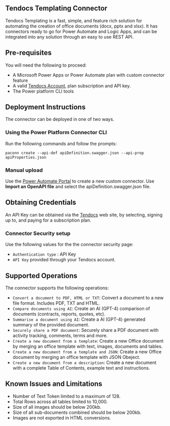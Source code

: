 ## Tendocs Templating Connector
Tendocs Templating is a fast, simple, and feature rich solution for automating the creation of office documents (docx, pptx and xlsx). It has connectors ready to go for Power Automate and Logic Apps, and can be integrated into any solution through an easy to use REST API.

## Pre-requisites
You will need the following to proceed:
* A Microsoft Power Apps or Power Automate plan with custom connector feature
* A valid [Tendocs Account](https://www.tendocs.com/pricing), plan subscription and API key.
* The Power platform CLI tools

## Deployment Instructions
The connector can be deployed in one of two ways.

### Using the Power Platform Connector CLI
Run the following commands and follow the prompts:
```paconn
paconn create --api-def apiDefinition.swagger.json --api-prop apiProperties.json
```
### Manual upload
Use the [Power Automate Portal](https://flow.microsoft.com) to create a new custom connector. Use **Import an OpenAPI file** and select the apiDefinition.swagger.json file.

## Obtaining Credentials
An API Key can be obtained via the [Tendocs](https://www.tendocs.com) web site, by selecting, signing up to, and paying for a subscription plan.

### Connector Security setup
Use the following values for the the connector security page:
* `Authentication type` : API Key
* `API Key` provided through your Tendocs account.

## Supported Operations
The connector supports the following operations:
* `Convert a document to PDF, HTML or TXT`: Convert a document to a new file format. Includes PDF, TXT and HTML.
* `Compare documents using AI`: Create an AI (GPT-4) comparison of documents (contracts, reports, quotes, etc). 
* `Summarise a document using AI`: Create a AI (GPT-4) generated summary of the provided document. 
* `Securely share a PDF document`: Securely share a PDF document with activity tracking, comments, terms and more.
* `Create a new document from a template`: Create a new Office document by merging an office template with text, images, documents and tables.
* `Create a new document from a template and JSON`: Create a new Office document by merging an office template with JSON Obeject.
* `Create a new document from a description`: Create a new document with a complete Table of Contents, example text and instructions.


## Known Issues and Limitations
- Number of Text Token limited to a maximum of 128.
- Total Rows across all tables limited to 10,000.
- Size of all images should be below 200kb.
- Size of all sub-documents combined should be below 200kb.
- Images are not exported in HTML conversions.